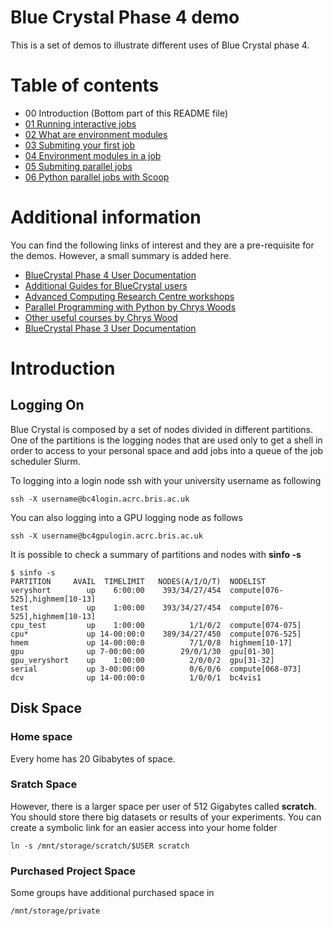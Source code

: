 # Blue Crystal Phase 4 demo

This is a set of demos to illustrate different uses of Blue Crystal phase 4.

# Table of contents

- 00 Introduction (Bottom part of this README file)
- [01 Running interactive jobs](01_interactive_jobs)
- [02 What are environment modules](02_environment_modules)
- [03 Submiting your first job](03_simple_script)
- [04 Environment modules in a job](04_sbatch_environment)
- [05 Submiting parallel jobs](05_sbatch_array_job)
- [06 Python parallel jobs with Scoop](06_python_scoop_parallel)

# Additional information

You can find the following links of interest and they are a pre-requisite for
the demos. However, a small summary is added here.

- [BlueCrystal Phase 4 User Documentation]([https://www.acrc.bris.ac.uk/protected/bc4-docs/index.html](https://www.acrc.bris.ac.uk/protected/hpc-docs/connecting/index.html?_gl=1*4uonvc*_ga*MTU3NjI0NTQ0Ny4xNjc4NDU3NjYy*_ga_6R8SPL3HLT*MTcyMzU0NTc2NS40MDUuMS4xNzIzNTQ1NzY4LjU3LjAuMA..))
- [Additional Guides for BlueCrystal users](https://www.acrc.bris.ac.uk/acrc/resources.htm)
- [Advanced Computing Research Centre workshops](https://www.acrc.bris.ac.uk/acrc/training.htm)
- [Parallel Programming with Python by Chrys Woods](http://chryswoods.com/parallel_python/index.html)
- [Other useful courses by Chrys Wood](http://chryswoods.com/main/courses.html)
- [BlueCrystal Phase 3 User Documentation](https://www.acrc.bris.ac.uk/acrc/pdf/bc-user-guide.pdf)

# Introduction

## Logging On

Blue Crystal is composed by a set of nodes divided in different partitions.
One of the partitions is the logging nodes that are used only to get a shell in
order to access to your personal space and add jobs into a queue of the job
scheduler Slurm.

To logging into a login node ssh with your university username as following

    ssh -X username@bc4login.acrc.bris.ac.uk

You can also logging into a GPU logging node as follows

    ssh -X username@bc4gpulogin.acrc.bris.ac.uk

It is possible to check a summary of partitions and nodes with **sinfo -s**

    $ sinfo -s
    PARTITION     AVAIL  TIMELIMIT   NODES(A/I/O/T)  NODELIST
    veryshort        up    6:00:00    393/34/27/454  compute[076-525],highmem[10-13]
    test             up    1:00:00    393/34/27/454  compute[076-525],highmem[10-13]
    cpu_test         up    1:00:00          1/1/0/2  compute[074-075]
    cpu*             up 14-00:00:0    389/34/27/450  compute[076-525]
    hmem             up 14-00:00:0          7/1/0/8  highmem[10-17]
    gpu              up 7-00:00:00        29/0/1/30  gpu[01-30]
    gpu_veryshort    up    1:00:00          2/0/0/2  gpu[31-32]
    serial           up 3-00:00:00          0/6/0/6  compute[068-073]
    dcv              up 14-00:00:0          1/0/0/1  bc4vis1

## Disk Space

### Home space

Every home has 20 Gibabytes of space.

### Sratch Space

However, there is a larger space per user
of 512 Gigabytes called **scratch**. You should store there big datasets or
results of your experiments. You can create a symbolic link for an easier
access into your home folder

    ln -s /mnt/storage/scratch/$USER scratch

### Purchased Project Space

Some groups have additional purchased space in

    /mnt/storage/private

